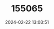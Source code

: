 ---
title: "155065"
category: "Stelgistrum beringianum"
draft: false
date: 2024-02-22 13:03:51
languages:
  English: ["Smallplate Sculpin"]
---